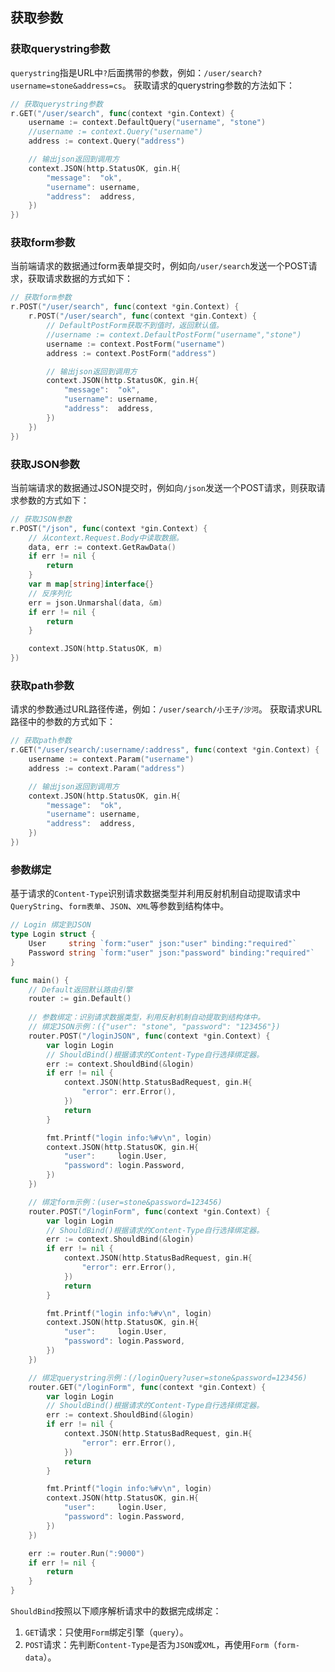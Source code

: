 ## 获取参数

### 获取querystring参数

`querystring`指是URL中`?`后面携带的参数，例如：`/user/search?username=stone&address=cs`。 获取请求的querystring参数的方法如下： 

```go
// 获取querystring参数
r.GET("/user/search", func(context *gin.Context) {
    username := context.DefaultQuery("username", "stone")
    //username := context.Query("username")
    address := context.Query("address")

    // 输出json返回到调用方
    context.JSON(http.StatusOK, gin.H{
        "message":  "ok",
        "username": username,
        "address":  address,
    })
})
```

### 获取form参数

当前端请求的数据通过form表单提交时，例如向`/user/search`发送一个POST请求，获取请求数据的方式如下： 

```go
// 获取form参数
r.POST("/user/search", func(context *gin.Context) {
    r.POST("/user/search", func(context *gin.Context) {
        // DefaultPostForm获取不到值时，返回默认值。
        //username := context.DefaultPostForm("username","stone")
        username := context.PostForm("username")
        address := context.PostForm("address")

        // 输出json返回到调用方
        context.JSON(http.StatusOK, gin.H{
            "message":  "ok",
            "username": username,
            "address":  address,
        })
    })
})
```

### 获取JSON参数

 当前端请求的数据通过JSON提交时，例如向`/json`发送一个POST请求，则获取请求参数的方式如下： 

```go
// 获取JSON参数
r.POST("/json", func(context *gin.Context) {
    // 从context.Request.Body中读取数据。
    data, err := context.GetRawData()
    if err != nil {
        return
    }
    var m map[string]interface{}
    // 反序列化
    err = json.Unmarshal(data, &m)
    if err != nil {
        return
    }

    context.JSON(http.StatusOK, m)
})
```

### 获取path参数

请求的参数通过URL路径传递，例如：`/user/search/小王子/沙河`。 获取请求URL路径中的参数的方式如下：

```go
// 获取path参数
r.GET("/user/search/:username/:address", func(context *gin.Context) {
    username := context.Param("username")
    address := context.Param("address")

    // 输出json返回到调用方
    context.JSON(http.StatusOK, gin.H{
        "message":  "ok",
        "username": username,
        "address":  address,
    })
})
```

### 参数绑定

基于请求的`Content-Type`识别请求数据类型并利用反射机制自动提取请求中`QueryString`、`form表单`、`JSON`、`XML`等参数到结构体中。 

```go
// Login 绑定到JSON
type Login struct {
	User     string `form:"user" json:"user" binding:"required"`
	Password string `form:"user" json:"password" binding:"required"`
}

func main() {
    // Default返回默认路由引擎
    router := gin.Default()
    
    // 参数绑定：识别请求数据类型，利用反射机制自动提取到结构体中。
	// 绑定JSON示例：({"user": "stone", "password": "123456"})
	router.POST("/loginJSON", func(context *gin.Context) {
		var login Login
		// ShouldBind()根据请求的Content-Type自行选择绑定器。
		err := context.ShouldBind(&login)
		if err != nil {
			context.JSON(http.StatusBadRequest, gin.H{
				"error": err.Error(),
			})
			return
		}

		fmt.Printf("login info:%#v\n", login)
		context.JSON(http.StatusOK, gin.H{
			"user":     login.User,
			"password": login.Password,
		})
	})

	// 绑定form示例：(user=stone&password=123456)
	router.POST("/loginForm", func(context *gin.Context) {
		var login Login
		// ShouldBind()根据请求的Content-Type自行选择绑定器。
		err := context.ShouldBind(&login)
		if err != nil {
			context.JSON(http.StatusBadRequest, gin.H{
				"error": err.Error(),
			})
			return
		}

		fmt.Printf("login info:%#v\n", login)
		context.JSON(http.StatusOK, gin.H{
			"user":     login.User,
			"password": login.Password,
		})
	})

	// 绑定querystring示例：(/loginQuery?user=stone&password=123456)
	router.GET("/loginForm", func(context *gin.Context) {
		var login Login
		// ShouldBind()根据请求的Content-Type自行选择绑定器。
		err := context.ShouldBind(&login)
		if err != nil {
			context.JSON(http.StatusBadRequest, gin.H{
				"error": err.Error(),
			})
			return
		}

		fmt.Printf("login info:%#v\n", login)
		context.JSON(http.StatusOK, gin.H{
			"user":     login.User,
			"password": login.Password,
		})
	})

	err := router.Run(":9000")
	if err != nil {
		return
	}
}
```

`ShouldBind`按照以下顺序解析请求中的数据完成绑定： 

1. `GET`请求：只使用`Form`绑定引擎（`query`）。
2. `POST`请求：先判断`Content-Type`是否为`JSON`或`XML`，再使用`Form`（`form-data`）。

